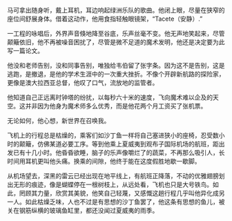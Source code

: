 马可拿出随身听，戴上耳机，耳边响起绿洲乐队的歌曲。他闭上眼，尽量在狭窄的座位间舒展身体。借着这动作，他用食指轻触眼镜架，“Tacete（安静）.”

一工程的咏唱后，外界声音倏地降至谷底，乐声丝毫不变。他无声地笑起来，尽管颠簸依旧，他不再被噪音困扰了，尽管是微不足道的魔术发明，他还是决定要为此写一篇论文。

他没和老师告别，没和同事告别，唯独给韦伯留了张字条。因为这不是告别，这是逃跑，是撤退，是他的学术生涯中的一次重大挫折。不像个开辟新航路的探险家，更像是澳大拉西亚总督，他叹了口气，流放地的监管者。

他知道自己正远离时钟塔的纷扰，以每秒六十米的速度，飞向魔术难以企及的天空。这并非因为他身为魔术师多么优秀，而是他花两个月工资买了张机票。

无论如何，他心想，新世界在召唤我。

飞机上的行程总是枯燥的，乘客们如沙丁鱼一样将自己塞进狭小的座椅，忍受数小时的颠簸，仿佛某道必要工序。等到他乘上夏威夷到观布子国际机场的航班，距出发已有十几小时。他昏昏欲睡，脑子的乐声像嚼烂了的蔬菜，不再那么吸引人，长时间用耳机更叫他头痛。换乘的间隙，他终于能在这度假胜地歇一歇脚。

从机场望去，深黑的雷云已经出现在地平线上，有航班正降落，不动的优雅翅膀划出无形的痕迹，像是蝴蝶停在一根树枝上，从远处看，飞机也只是大号铁鸟。如此，罔顾其力量，欣赏其美貌，他笑自己轻蔑，又感慨这趟行程几乎叫他异化成另一人。如此枯燥乏味，人也不过是有思想的沙丁鱼罢了，他这条有思想的鱼儿，被关在钢筋纵横的玻璃鱼缸里，都还没闻过夏威夷的雨季。






